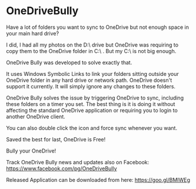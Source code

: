 # OneDriveBully
Have a lot of folders you want to sync to OneDrive but not enough space in your main hard drive? 

I did, I had all my photos on the D:\ drive but OneDrive was requiring to copy them to the OneDrive folder in C:\ . But my C:\ is not big enough.

OneDrive Bully was developed to solve exactly that.

It uses Windows Symbolic Links to link your folders sitting outside your OneDrive folder in any hard drive or network path. OneDrive doesn't support it currently. It will simply ignore any changes to these folders.

OneDrive Bully solves the issue by triggering OneDrive to sync, including these folders on a timer you set. The best thing is it is doing it without affecting the standard OneDrive application or requiring you to login to another OneDrive client.

You can also double click the icon and force sync whenever you want.

Saved the best for last, OneDrive is Free!

Bully your OneDrive!

Track OneDrive Bully news and updates also on Facebook: https://www.facebook.com/pg/OneDriveBully

Released Application can be downloaded from here: https://goo.gl/BMIWEg

